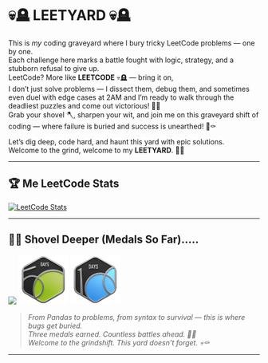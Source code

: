 # 💀🪦 LEETYARD 💀🪦

This is *my* coding graveyard where I bury tricky LeetCode problems — one by one.  
Each challenge here marks a battle fought with logic, strategy, and a stubborn refusal to give up.<br>
LeetCode? More like **LEETCODE** 💀🪦 — bring it on,<br>
I don’t just solve problems — I dissect them, debug them, and sometimes even duel with edge cases at 2AM and
I’m ready to walk through the deadliest puzzles and come out victorious! 👑🔥  
Grab your shovel 🪓, sharpen your wit, and join me on this graveyard shift of coding — where failure is buried and success is unearthed! 🌱⚰️  

Let’s dig deep, code hard, and haunt this yard with epic solutions.  
Welcome to the grind, welcome to my **LEETYARD**. 🚀💀  

---

## 🏆 Me LeetCode Stats

[![LeetCode Stats](https://leetcard.jacoblin.cool/letaggucode?theme=dark&extension=activity)](https://leetcard.jacoblin.cool/letaggucode?theme=dark&extension=activity)

---

## 🧟‍♂️ Shovel Deeper (Medals So Far).....

<img src="https://miro.medium.com/v2/resize:fit:720/1*YJty0oZ9A55kiUZH-yu-4A.gif" width="100"/> <img src="2550.gif" width="100"/> <img src="25100.gif" width="100"/>

> *From Pandas to problems, from syntax to survival — this is where bugs get buried.*<br>
> *Three medals earned. Countless battles ahead. 🏅🏅*<br>
> *Welcome to the grindshift. This yard doesn’t forget. 💀⚰️*

---
